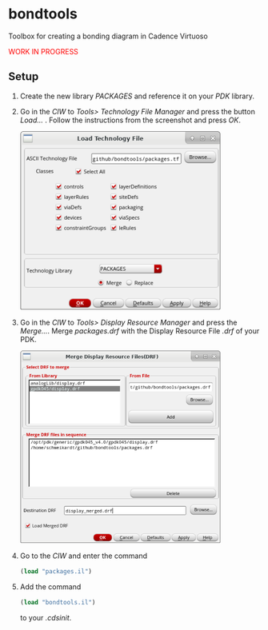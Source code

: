 # bondtools

Toolbox for creating a bonding diagram in Cadence Virtuoso

<span style="color:red">WORK IN PROGRESS</span>

## Setup

1. Create the new library *PACKAGES* and reference it on your *PDK* library.
2. Go in  the *CIW* to *Tools> Technology File Manager* and press the 
   button *Load...* .
   Follow the instructions from the screenshot and press *OK*.

    <img src="./figs/load-tech-file.png" width="400">

3. Go in  the *CIW* to *Tools> Display Resource Manager* and press the
   *Merge...*.  Merge *packages.drf* with the Display Resource File *.drf* 
   of your PDK.

    <img src="./figs/merge-drf.png" width="400">

4. Go to the *CIW* and enter the command
    ``` scheme
    (load "packages.il")
    ```
4. Add the command
    ``` scheme
    (load "bondtools.il")
    ```
   to your *.cdsinit*.